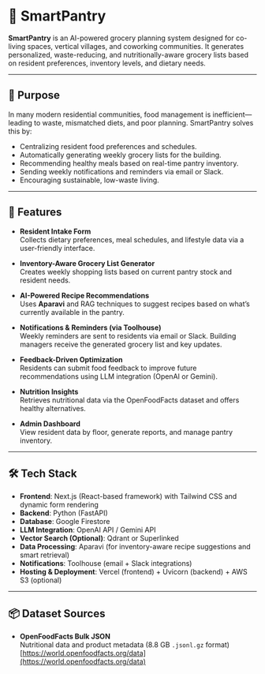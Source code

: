 # 🧠 SmartPantry

**SmartPantry** is an AI-powered grocery planning system designed for co-living spaces, vertical villages, and coworking communities. It generates personalized, waste-reducing, and nutritionally-aware grocery lists based on resident preferences, inventory levels, and dietary needs.

---

## 🌱 Purpose

In many modern residential communities, food management is inefficient—leading to waste, mismatched diets, and poor planning. SmartPantry solves this by:

- Centralizing resident food preferences and schedules.
- Automatically generating weekly grocery lists for the building.
- Recommending healthy meals based on real-time pantry inventory.
- Sending weekly notifications and reminders via email or Slack.
- Encouraging sustainable, low-waste living.

---

## 🚀 Features

- **Resident Intake Form**  
  Collects dietary preferences, meal schedules, and lifestyle data via a user-friendly interface.

- **Inventory-Aware Grocery List Generator**  
  Creates weekly shopping lists based on current pantry stock and resident needs.

- **AI-Powered Recipe Recommendations**  
  Uses **Aparavi** and RAG techniques to suggest recipes based on what’s currently available in the pantry.

- **Notifications & Reminders (via Toolhouse)**  
  Weekly reminders are sent to residents via email or Slack. Building managers receive the generated grocery list and key updates.

- **Feedback-Driven Optimization**  
  Residents can submit food feedback to improve future recommendations using LLM integration (OpenAI or Gemini).

- **Nutrition Insights**  
  Retrieves nutritional data via the OpenFoodFacts dataset and offers healthy alternatives.

- **Admin Dashboard**  
  View resident data by floor, generate reports, and manage pantry inventory.

---

## 🛠️ Tech Stack

- **Frontend**: Next.js (React-based framework) with Tailwind CSS and dynamic form rendering  
- **Backend**: Python (FastAPI)  
- **Database**: Google Firestore  
- **LLM Integration**: OpenAI API / Gemini API  
- **Vector Search (Optional)**: Qdrant or Superlinked  
- **Data Processing**: Aparavi (for inventory-aware recipe suggestions and smart retrieval)  
- **Notifications**: Toolhouse (email + Slack integrations)  
- **Hosting & Deployment**: Vercel (frontend) + Uvicorn (backend) + AWS S3 (optional)  

---

## 📦 Dataset Sources

- **OpenFoodFacts Bulk JSON**  
  Nutritional data and product metadata (8.8 GB `.jsonl.gz` format)  
  [https://world.openfoodfacts.org/data](https://world.openfoodfacts.org/data)

